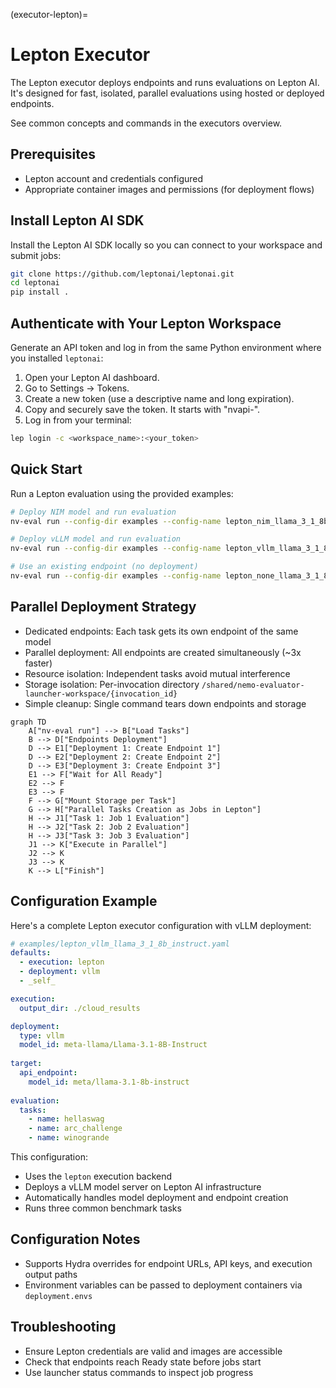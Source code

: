 (executor-lepton)=

# Lepton Executor

The Lepton executor deploys endpoints and runs evaluations on Lepton AI. It's designed for fast, isolated, parallel evaluations using hosted or deployed endpoints.

See common concepts and commands in the executors overview.

## Prerequisites

- Lepton account and credentials configured
- Appropriate container images and permissions (for deployment flows)

## Install Lepton AI SDK

Install the Lepton AI SDK locally so you can connect to your workspace and submit jobs:

```bash
git clone https://github.com/leptonai/leptonai.git
cd leptonai
pip install .
```

## Authenticate with Your Lepton Workspace

Generate an API token and log in from the same Python environment where you installed `leptonai`:
1. Open your Lepton AI dashboard.
2. Go to Settings → Tokens.
3. Create a new token (use a descriptive name and long expiration).
4. Copy and securely save the token. It starts with "nvapi-".
5. Log in from your terminal:
```bash
lep login -c <workspace_name>:<your_token>
```

## Quick Start

Run a Lepton evaluation using the provided examples:
```bash
# Deploy NIM model and run evaluation
nv-eval run --config-dir examples --config-name lepton_nim_llama_3_1_8b_instruct

# Deploy vLLM model and run evaluation
nv-eval run --config-dir examples --config-name lepton_vllm_llama_3_1_8b_instruct

# Use an existing endpoint (no deployment)
nv-eval run --config-dir examples --config-name lepton_none_llama_3_1_8b_instruct
```

## Parallel Deployment Strategy

- Dedicated endpoints: Each task gets its own endpoint of the same model
- Parallel deployment: All endpoints are created simultaneously (~3x faster)
- Resource isolation: Independent tasks avoid mutual interference
- Storage isolation: Per-invocation directory `/shared/nemo-evaluator-launcher-workspace/{invocation_id}`
- Simple cleanup: Single command tears down endpoints and storage

```{mermaid}
graph TD
    A["nv-eval run"] --> B["Load Tasks"]
    B --> D["Endpoints Deployment"]
    D --> E1["Deployment 1: Create Endpoint 1"]
    D --> E2["Deployment 2: Create Endpoint 2"]
    D --> E3["Deployment 3: Create Endpoint 3"]
    E1 --> F["Wait for All Ready"]
    E2 --> F
    E3 --> F
    F --> G["Mount Storage per Task"]
    G --> H["Parallel Tasks Creation as Jobs in Lepton"]
    H --> J1["Task 1: Job 1 Evaluation"]
    H --> J2["Task 2: Job 2 Evaluation"]
    H --> J3["Task 3: Job 3 Evaluation"]
    J1 --> K["Execute in Parallel"]
    J2 --> K
    J3 --> K
    K --> L["Finish"]
```

## Configuration Example

Here's a complete Lepton executor configuration with vLLM deployment:

```yaml
# examples/lepton_vllm_llama_3_1_8b_instruct.yaml
defaults:
  - execution: lepton
  - deployment: vllm
  - _self_

execution:
  output_dir: ./cloud_results

deployment:
  type: vllm
  model_id: meta-llama/Llama-3.1-8B-Instruct
  
target:
  api_endpoint:
    model_id: meta/llama-3.1-8b-instruct
    
evaluation:
  tasks:
    - name: hellaswag
    - name: arc_challenge
    - name: winogrande
```

This configuration:

- Uses the `lepton` execution backend
- Deploys a vLLM model server on Lepton AI infrastructure
- Automatically handles model deployment and endpoint creation
- Runs three common benchmark tasks

## Configuration Notes

- Supports Hydra overrides for endpoint URLs, API keys, and execution output paths
- Environment variables can be passed to deployment containers via `deployment.envs`

## Troubleshooting

- Ensure Lepton credentials are valid and images are accessible
- Check that endpoints reach Ready state before jobs start
- Use launcher status commands to inspect job progress
